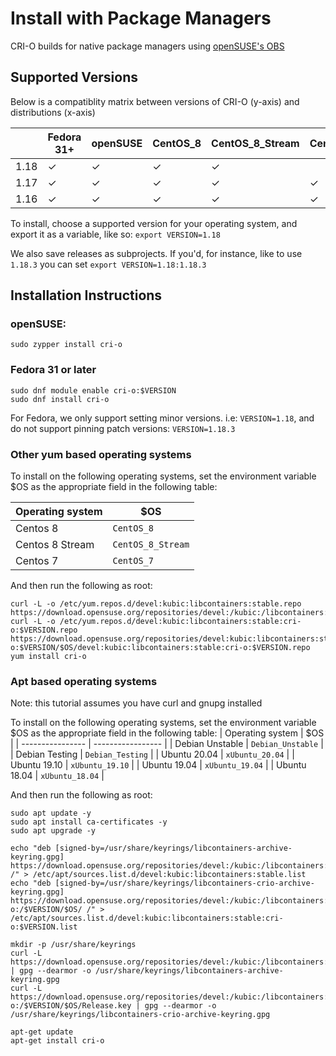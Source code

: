 # Install with Package Managers

CRI-O builds for native package managers using [openSUSE's OBS](build.opensuse.org)

## Supported Versions
Below is a compatiblity matrix between versions of CRI-O (y-axis) and distributions (x-axis)

|      | Fedora 31+ | openSUSE | CentOS_8 | CentOS_8_Stream | CentOS_7 | Debian_Unstable | Debian_Testing | Debian 10 | Rasbian_10 | xUbuntu_20.04 | xUbuntu_19.10 | xUbuntu_19.04 | xUbuntu_18.04 |
| ---- | ---------- | -------- | -------- | --------------- | -------- | --------------- | -------------- | --------- | ---------- | ------------- | ------------- | ------------- | ------------- |
| 1.18 | ✓          | ✓        | ✓        | ✓               |          | ✓               | ✓              |           |            | ✓             |               |               |               |
| 1.17 | ✓          | ✓        | ✓        | ✓               | ✓        | ✓               | ✓              | ✓         | ✓          | ✓             | ✓             | ✓             | ✓             |
| 1.16 | ✓          | ✓        | ✓        | ✓               | ✓        | ✓               | ✓              | ✓         | ✓          | ✓             | ✓             | ✓             | ✓             |

To install, choose a supported version for your operating system, and export it as a variable, like so:
`export VERSION=1.18`

We also save releases as subprojects. If you'd, for instance, like to use `1.18.3` you can set
`export VERSION=1.18:1.18.3`

## Installation Instructions

### openSUSE:
```shell
sudo zypper install cri-o
```

### Fedora 31 or later
```shell
sudo dnf module enable cri-o:$VERSION
sudo dnf install cri-o
```
For Fedora, we only support setting minor versions. i.e: `VERSION=1.18`, and do not support pinning patch versions: `VERSION=1.18.3`

### Other yum based operating systems
To install on the following operating systems, set the environment variable $OS as the appropriate field in the following table:

| Operating system | $OS               |
| ---------------- | ----------------- |
| Centos 8         | `CentOS_8`        |
| Centos 8 Stream  | `CentOS_8_Stream` |
| Centos 7         | `CentOS_7`        |


And then run the following as root:
```shell
curl -L -o /etc/yum.repos.d/devel:kubic:libcontainers:stable.repo https://download.opensuse.org/repositories/devel:/kubic:/libcontainers:/stable/$OS/devel:kubic:libcontainers:stable.repo
curl -L -o /etc/yum.repos.d/devel:kubic:libcontainers:stable:cri-o:$VERSION.repo https://download.opensuse.org/repositories/devel:kubic:libcontainers:stable:cri-o:$VERSION/$OS/devel:kubic:libcontainers:stable:cri-o:$VERSION.repo
yum install cri-o
```

### Apt based operating systems

Note: this tutorial assumes you have curl and gnupg installed

To install on the following operating systems, set the environment variable $OS as the appropriate field in the following table:
| Operating system | $OS               |
| ---------------- | ----------------- |
| Debian Unstable  | `Debian_Unstable` |
| Debian Testing   | `Debian_Testing`  |
| Ubuntu 20.04     | `xUbuntu_20.04`   |
| Ubuntu 19.10     | `xUbuntu_19.10`   |
| Ubuntu 19.04     | `xUbuntu_19.04`   |
| Ubuntu 18.04     | `xUbuntu_18.04`   |

And then run the following as root:
```shell
sudo apt update -y
sudo apt install ca-certificates -y
sudo apt upgrade -y

echo "deb [signed-by=/usr/share/keyrings/libcontainers-archive-keyring.gpg] https://download.opensuse.org/repositories/devel:/kubic:/libcontainers:/stable/$OS/ /" > /etc/apt/sources.list.d/devel:kubic:libcontainers:stable.list
echo "deb [signed-by=/usr/share/keyrings/libcontainers-crio-archive-keyring.gpg] https://download.opensuse.org/repositories/devel:/kubic:/libcontainers:/stable:/cri-o:/$VERSION/$OS/ /" > /etc/apt/sources.list.d/devel:kubic:libcontainers:stable:cri-o:$VERSION.list

mkdir -p /usr/share/keyrings
curl -L https://download.opensuse.org/repositories/devel:/kubic:/libcontainers:/stable/$OS/Release.key | gpg --dearmor -o /usr/share/keyrings/libcontainers-archive-keyring.gpg
curl -L https://download.opensuse.org/repositories/devel:/kubic:/libcontainers:/stable:/cri-o:/$VERSION/$OS/Release.key | gpg --dearmor -o /usr/share/keyrings/libcontainers-crio-archive-keyring.gpg

apt-get update
apt-get install cri-o
```
